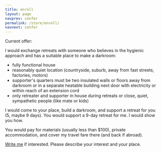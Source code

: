 ```yaml
---
title: enroll
layout: page
navprev: confer
permalink: /store/enroll/
navnext: confer
---
```


Current offer:

I would exchange retreats with someone who believes in the hygienic approach and has a suitable place to make a darkroom:

- fully functional house
- reasonably quiet location (countryside, suburb, away from fast streets, factories, motors)
- supporter's quarters must be two insulated walls or floors away from darkroom or in a separate heatable building next door with electricity or within reach of an extension cord
- only retreater and supporter in house during retreats or close, quiet, sympathetic people (like mate or kids)

I would come to your place, build a darkroom, and support a retreat for you (5, maybe 9 days). You would support a 9-day retreat for me. I would show you how.

You would pay for materials (usually less than $100), private accommodation, and cover my travel fare there (and back if abroad). 

[Write me](/store#contact) if interested. Please describe your interest and your place.


<!--
Enroll below for a hygienic dark retreat with me as supporter.

Retreat at my place in the USA or at yours, anywhere the USA has good relations.

A retreat lasts 11 days. It is a [9-day Czech](/format#czech) retreat + [2 buffer](/format#extra) days. I offer one retreat per month. Choose a month now and dates within it later.

![plan: 9-day retreat](/img/plan/image/9-day.png)

![plan: 9-day2 retreat](/img/plan/image/9-day2.png)

### price

my place: $4000

your place: $5000 + expenses (round-trip travel, transportation there, separate accommodation in future darkroom*, materials). Darkroom construction takes 1-2 weeks. Fully functional house required.

*this means I am the only one in the building or apartment while living and building there.

### process

The process is more involved than usual. It lets us get to know each other and begin working together. It shows each of us the other's reliability and ability to follow instructions. Sympathy and trust develop. All this is critical to a successful retreat with me.

1. read my book
2. [confer](/store/confer)
3. receive approval with enrollment code. Code is good for a year. Otherwise, confer again.
4. enroll below to reserve a month for your retreat 
	- fee is non-refundable. Address any concerns beforehand:
		- info@andrewdurham.com
		- +1 (541) 210-8470 (txt/vm)
	- select a month. Enrolling reserves it for 5 days.
	- fee applies to deposit
5. book retreat with a 50% deposit within 5 days of enrollment, minus conferring and enrolling fees, plus costs of travel. This secures your dates. 

	Let me know if a problem arises. Otherwise, your month will revert to being available again. You can re-enroll.

$$$$$$$$$$
6. [pay](/store#pay) 50% balance 2 months before your month begins, or upon my arrival
$$$$$$$$$$

6. [pay](/store#pay) 50% balance upon my arrival
7. tell me your starting date 1 month before the beginning of your month
8. retreat

#### cancel

- before balance payment (more than 2 months before your month): 25% credit, deposit refunded (minus fees)
- more than a month before your month: 25% credit, 50% refund (minus fees)
- less than a month before your month: 25% credit, 25% refund (minus fees)
- within your month: 25% credit

#### change

- change months
	- after enrollment, before deposit: $50
	- after deposit: negotiable (depends on multiple factors)
- change date within your month: $50

### form

"Not enough stock" = unavailable

<script type="text/javascript" src="https://form.jotform.com/jsform/233545977120055"></script>

-->

